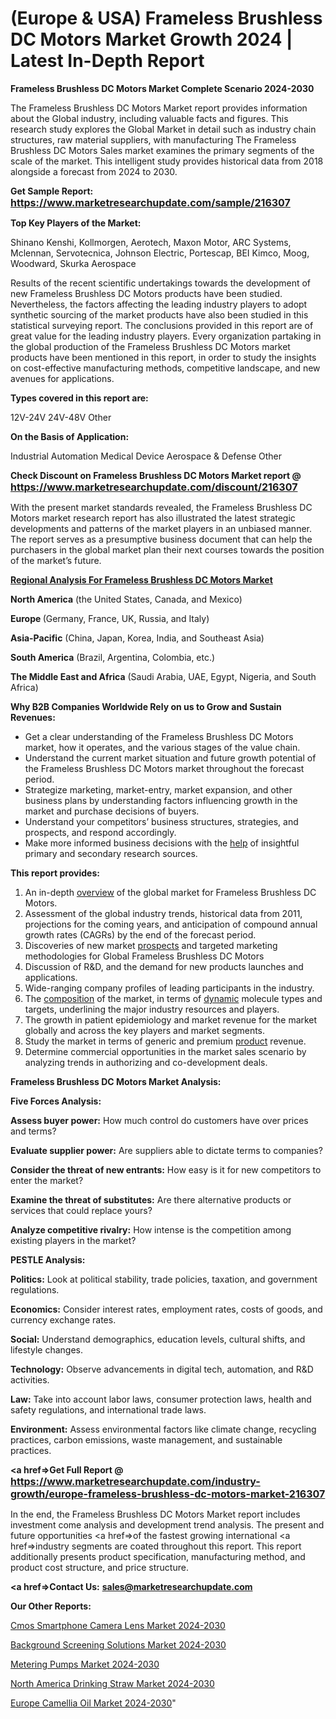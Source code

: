 # (Europe & USA) Frameless Brushless DC Motors Market Growth 2024 | Latest In-Depth Report

<strong>Frameless Brushless DC Motors Market Complete Scenario 2024-2030</strong>

The Frameless Brushless DC Motors Market report provides information about the Global industry, including valuable facts and figures. This research study explores the Global Market in detail such as industry chain structures, raw material suppliers, with manufacturing The Frameless Brushless DC Motors Sales market examines the primary segments of the scale of the market. This intelligent study provides historical data from 2018 alongside a forecast from 2024 to 2030.

<strong>Get Sample Report: <a href=https://www.marketresearchupdate.com/sample/216307><font size=3 color=#0000ff>https://www.marketresearchupdate.com/sample/216307</font></a></strong>

<strong>Top Key Players of the Market:</strong>

Shinano Kenshi, Kollmorgen, Aerotech, Maxon Motor, ARC Systems, Mclennan, Servotecnica, Johnson Electric, Portescap, BEI Kimco, Moog, Woodward, Skurka Aerospace

Results of the recent scientific undertakings towards the development of new Frameless Brushless DC Motors products have been studied. Nevertheless, the factors affecting the leading industry players to adopt synthetic sourcing of the market products have also been studied in this statistical surveying report. The conclusions provided in this report are of great value for the leading industry players. Every organization partaking in the global production of the Frameless Brushless DC Motors market products have been mentioned in this report, in order to study the insights on cost-effective manufacturing methods, competitive landscape, and new avenues for applications.

<strong>Types covered in this report are: </strong>

12V-24V
24V-48V
Other

<strong>On the Basis of Application:</strong>

Industrial Automation
Medical Device
Aerospace & Defense
Other

<strong>Check Discount on Frameless Brushless DC Motors Market report @ <a href=https://www.marketresearchupdate.com/discount/216307><font size=3 color=#0000ff>https://www.marketresearchupdate.com/discount/216307</font></a></strong>

With the present market standards revealed, the Frameless Brushless DC Motors market research report has also illustrated the latest strategic developments and patterns of the market players in an unbiased manner. The report serves as a presumptive business document that can help the purchasers in the global market plan their next courses towards the position of the market’s future.

<strong><u><b>Regional Analysis For Frameless Brushless DC Motors Market</b></u></strong>

<strong><b>North America</b></strong> (the United States, Canada, and Mexico)

<strong><b>Europe </b></strong>(Germany, France, UK, Russia, and Italy)

<strong><b>Asia-Pacific</b></strong> (China, Japan, Korea, India, and Southeast Asia)

<strong><b>South America</b></strong> (Brazil, Argentina, Colombia, etc.)

<strong><b>The Middle East and Africa</b></strong> (Saudi Arabia, UAE, Egypt, Nigeria, and South Africa)

<strong>Why B2B Companies Worldwide Rely on us to Grow and Sustain Revenues:</strong>
<ul>
  <li>Get a clear understanding of the Frameless Brushless DC Motors market, how it operates, and the various stages of the value chain.</li>
  <li>Understand the current market situation and future growth potential of the Frameless Brushless DC Motors market throughout the forecast period.</li>
  <li>Strategize marketing, market-entry, market expansion, and other business plans by understanding factors influencing growth in the market and purchase decisions of buyers.</li>
  <li>Understand your competitors’ business structures, strategies, and prospects, and respond accordingly.</li>
  <li>Make more informed business decisions with the <a href=ASDF991299>help</a> of insightful primary and secondary research sources.</li>
</ul>
<strong>This report provides:</strong>
<ol>
  <li>An in-depth <a href=>overview</a> of the global market for Frameless Brushless DC Motors.</li>
  <li>Assessment of the global industry trends, historical data from 2011, projections for the coming years, and anticipation of compound annual growth rates (CAGRs) by the end of the forecast period.</li>
  <li>Discoveries of new market <a href=>prospects</a> and targeted marketing methodologies for Global Frameless Brushless DC Motors</li>
  <li>Discussion of R&amp;D, and the demand for new products launches and applications.</li>
  <li>Wide-ranging company profiles of leading participants in the industry.</li>
  <li>The <a href=ASDF881288>composition</a> of the market, in terms of <a href=>dynamic</a> molecule types and targets, underlining the major industry resources and players.</li>
  <li>The growth in patient epidemiology and market revenue for the market globally and across the key players and market segments.</li>
  <li>Study the market in terms of generic and premium <a href=>product</a> revenue.</li>
  <li>Determine commercial opportunities in the market sales scenario by analyzing trends in authorizing and co-development deals.</li>
</ol>

<strong>Frameless Brushless DC Motors Market Analysis:</strong>

<strong>Five Forces Analysis:</strong>

<strong>Assess buyer power:</strong> How much control do customers have over prices and terms?

<strong>Evaluate supplier power:</strong> Are suppliers able to dictate terms to companies?

<strong>Consider the threat of new entrants:</strong> How easy is it for new competitors to enter the market?

<strong>Examine the threat of substitutes:</strong> Are there alternative products or services that could replace yours?

<strong>Analyze competitive rivalry:</strong> How intense is the competition among existing players in the market?

<strong>PESTLE Analysis:</strong>

<strong>Politics:</strong> Look at political stability, trade policies, taxation, and government regulations.

<strong>Economics:</strong> Consider interest rates, employment rates, costs of goods, and currency exchange rates.

<strong>Social:</strong> Understand demographics, education levels, cultural shifts, and lifestyle changes.

<strong>Technology:</strong> Observe advancements in digital tech, automation, and R&D activities.

<strong>Law:</strong> Take into account labor laws, consumer protection laws, health and safety regulations, and international trade laws.

<strong>Environment:</strong> Assess environmental factors like climate change, recycling practices, carbon emissions, waste management, and sustainable practices.

<strong><a href=>Get Full Report</a> @ <a href=https://www.marketresearchupdate.com/industry-growth/europe-frameless-brushless-dc-motors-market-216307><font size=3 color=#0000ff>https://www.marketresearchupdate.com/industry-growth/europe-frameless-brushless-dc-motors-market-216307</font></a></strong>

In the end, the Frameless Brushless DC Motors Market report includes investment come analysis and development trend analysis. The present and future opportunities <a href=>of</a> the fastest growing international <a href=>industry</a> segments are coated throughout this report. This report additionally presents product specification, manufacturing method, and product cost structure, and price structure.

<strong><a href=><strong>Contact Us:</strong></a></strong>
<strong>sales@marketresearchupdate.com</strong>

<strong>Our Other Reports:</strong>

<a href=https://www.linkedin.com/pulse/cmos-smartphone-camera-lens-market-2023-2029-in-depth>Cmos Smartphone Camera Lens Market 2024-2030</a>

<a href=https://www.linkedin.com/pulse/background-screening-solutions-market-outlooks>Background Screening Solutions Market 2024-2030</a>

<a href=https://www.linkedin.com/pulse/metering-pumps-market-outlooks-2023>Metering Pumps Market 2024-2030</a>

<a href=https://www.linkedin.com/pulse/north-america-drinking-straw-market-size-growth-gmtcf/>North America Drinking Straw Market 2024-2030</a>

<a href=https://www.linkedin.com/pulse/europe-camellia-oil-market-research-glkuf/>Europe Camellia Oil Market 2024-2030</a>"
